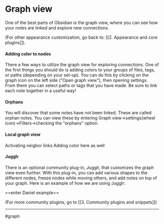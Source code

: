 # Graph view
One of the best parts of Obsidian is the graph view, where you can see how your notes are linked and explore new connections. 

(For other appearance customization, go back to: [[2. Appearance and core plugins]]).

#### Adding color to nodes
There a few ways to utilize the graph view for exploring connections. One of the first things you should do is adding colors to your groups of files, tags, or paths (depending on your set-up). You can do this by clicking on the graph icon on the left side ("Open graph view"), then opening settings. From there you can select paths or tags that you have made. Be sure to link each note together in a useful way!

#### Orphans
You will discover that some notes have not been linked. These are called orphan notes. You can view these by entering Graph view->settings(wheel icon)->Filters->checking the "orphans" option.


#### Local graph view
Activating neigbor links
Adding color here as well


#### Jugglr
There is an optional community plug-in, Jugglr, that customizes the graph view even further. With this plug-in, you can add various shapes to the different nodes, freeze nodes while moving others, and add notes on top of your graph. Here is an example of how we are using Jugglr:

==enter Daniel example==

(For more community plugins, go to [[3. Community plugins and snippets]])


---
#graph